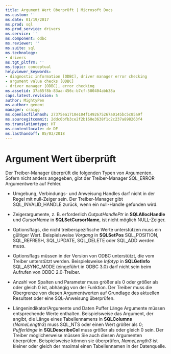 ```yaml
---
title: Argument Wert überprüft | Microsoft Docs
ms.custom: ''
ms.date: 01/19/2017
ms.prod: sql
ms.prod_service: drivers
ms.service: ''
ms.component: odbc
ms.reviewer: ''
ms.suite: sql
ms.technology:
- drivers
ms.tgt_pltfrm: ''
ms.topic: conceptual
helpviewer_keywords:
- diagnostic information [ODBC], driver manager error checking
- argument value checks [ODBC]
- driver manager [ODBC], error checking
ms.assetid: 37a65f8b-83aa-456c-b7cf-500404abb38a
caps.latest.revision: 5
author: MightyPen
ms.author: genemi
manager: craigg
ms.openlocfilehash: 27375ea1710e104f1492675267a0145bc5c85a9f
ms.sourcegitcommit: 2ddc0bfb3ce2f2b160e3638f1c2c237a898263f4
ms.translationtype: HT
ms.contentlocale: de-DE
ms.lasthandoff: 05/03/2018
---
```

# <a name="argument-value-checks"></a>Argument Wert überprüft
Der Treiber-Manager überprüft die folgenden Typen von Argumenten. Sofern nicht anders angegeben, gibt der Treiber-Manager SQL_ERROR Argumentwerte auf Fehler.  
  
-   Umgebung, Verbindungs- und Anweisung Handles darf nicht in der Regel mit null-Zeiger sein. Der Treiber-Manager gibt SQL_INVALID_HANDLE zurück, wenn ein null-Handle gefunden wird.  
  
-   Zeigerargumente, z. B. erforderlich *OutputHandlePtr* in **SQLAllocHandle** und *CursorName* in **SQLSetCursorName**, ist nicht möglich NULL-Zeiger.  
  
-   Optionsflags, die nicht treiberspezifische Werte unterstützen muss ein gültiger Wert. Beispielsweise *Vorgang* in **SQLSetPos** SQL_POSITION, SQL_REFRESH, SQL_UPDATE, SQL_DELETE oder SQL_ADD werden muss.  
  
-   Optionsflags müssen in der Version von ODBC unterstützt, die vom Treiber unterstützt werden. Beispielsweise *Infotyp* in **SQLGetInfo** SQL_ASYNC_MODE (eingeführt in ODBC 3.0) darf nicht sein beim Aufrufen von ODBC 2.0-Treiber.  
  
-   Anzahl von Spalten und Parameter muss größer als 0 oder größer als oder gleich 0 ist, abhängig von der Funktion. Der Treiber muss die Obergrenze von diesen Argumentwerten auf Grundlage des aktuellen Resultset oder eine SQL-Anweisung überprüfen.  
  
-   Längenindikator/Argumente und Daten Puffer Länge Argumente müssen entsprechende Werte enthalten. Beispielsweise das Argument, der angibt, die Länge eines Tabellennamens in **SQLColumns** (*NameLength3*) muss SQL_NTS oder einen Wert größer als 0; *Pufferlänge* in **SQLDescribeCol** muss größer als oder gleich 0 sein. Der Treiber möglicherweise müssen Sie auch diesen Argumenten überprüfen. Beispielsweise können sie überprüfen, *NameLength3* ist kleiner oder gleich der maximal einen Tabellennamen in der Datenquelle.
